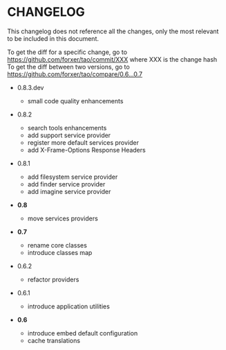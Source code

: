 # CHANGELOG

This changelog does not reference all the changes, only the most relevant to be included in this document.

To get the diff for a specific change, go to https://github.com/forxer/tao/commit/XXX where XXX is the change hash
To get the diff between two versions, go to https://github.com/forxer/tao/compare/0.6...0.7

- 0.8.3.dev
    - small code quality enhancements

- 0.8.2
    - search tools enhancements
    - add support service provider
    - register more default services provider
    - add X-Frame-Options Response Headers
- 0.8.1
    - add filesystem service provider
    - add finder service provider
    - add imagine service provider
- **0.8**
    - move services providers
- **0.7**
    - rename core classes
    - introduce classes map
- 0.6.2
    - refactor providers
- 0.6.1
    - introduce application utilities
- **0.6**
    - introduce embed default configuration
    - cache translations
